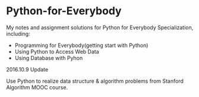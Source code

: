 Python-for-Everybody
=================================

My notes and assignment solutions for Python for Everybody Specialization, including:

* Programming for Everybody(getting start with Python)
* Using Python to Access Web Data
* Using Database with Pyhon

2016.10.9 Update

Use Python to realize data structure & algorithm problems from Stanford Algorithm MOOC course.


